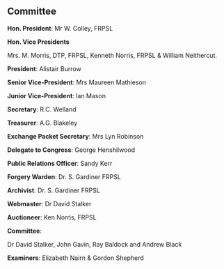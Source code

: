 ## Committee

**Hon. President**: Mr W. Colley, FRPSL

**Hon. Vice Presidents**

 Mrs. M. Morris, DTP, FRPSL, Kenneth Norris, FRPSL & William Neithercut.

**President**: Alistair Burrow

**Senior Vice-President**: Mrs Maureen Mathieson

**Junior Vice-President**: Ian Mason

**Secretary**: R.C. Welland

**Treasurer**: A.G. Blakeley

**Exchange Packet Secretary**: Mrs Lyn Robinson

**Delegate to Congress**: George Henshilwood

**Public Relations Officer**: Sandy Kerr

**Forgery Warden**: Dr. S. Gardiner FRPSL

**Archivist**: Dr. S. Gardiner FRPSL

**Webmaster**: Dr David Stalker

**Auctioneer**: Ken Norris, FRPSL

**Committee**:

Dr David Stalker, John Gavin, Ray Baldock and Andrew Black

**Examiners**: Elizabeth Nairn & Gordon Shepherd
